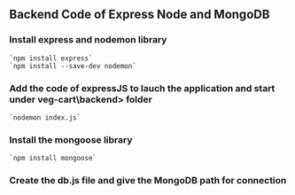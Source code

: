 ## Backend Code of Express Node and MongoDB

### Install express and nodemon library

    `npm install express`
    `npm install --save-dev nodemon`

### Add the code of expressJS to lauch the application and start under veg-cart\backend> folder

    `nodemon index.js`

### Install the mongoose library

    `npm install mongoose`

### Create the db.js file and give the MongoDB path for connection
